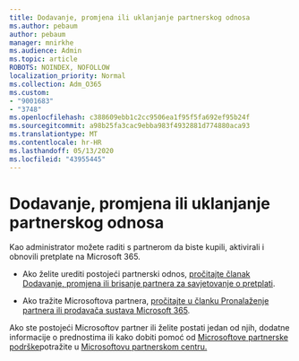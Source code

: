 ```yaml
---
title: Dodavanje, promjena ili uklanjanje partnerskog odnosa
ms.author: pebaum
author: pebaum
manager: mnirkhe
ms.audience: Admin
ms.topic: article
ROBOTS: NOINDEX, NOFOLLOW
localization_priority: Normal
ms.collection: Adm_O365
ms.custom:
- "9001683"
- "3748"
ms.openlocfilehash: c388609ebb1c2cc9506ea1f95f5fa692ef95b24f
ms.sourcegitcommit: a98b25fa3cac9ebba983f4932881d774880aca93
ms.translationtype: MT
ms.contentlocale: hr-HR
ms.lasthandoff: 05/13/2020
ms.locfileid: "43955445"
---
```

# <a name="add-change-or-remove-a-partner-relationship"></a>Dodavanje, promjena ili uklanjanje partnerskog odnosa

Kao administrator možete raditi s partnerom da biste kupili, aktivirali i obnovili pretplate na Microsoft 365. 

- Ako želite urediti postojeći partnerski odnos, [pročitajte članak Dodavanje, promjena ili brisanje partnera za savjetovanje o pretplati](https://docs.microsoft.com/microsoft-365/admin/misc/add-partner?view=o365-worldwide).

- Ako tražite Microsoftova partnera, [pročitajte u članku Pronalaženje partnera ili prodavača sustava Microsoft 365](https://docs.microsoft.com/microsoft-365/admin/manage/find-your-partner-or-reseller?view=o365-worldwide).

Ako ste postojeći Microsoftov partner ili želite postati jedan od njih, dodatne informacije o prednostima ili kako dobiti pomoć od [Microsoftove partnerske podrške](https://aka.ms/partnersupport)potražite u [Microsoftovu partnerskom centru.](https://support.microsoft.com/help/4499930/partner-center-overview)
